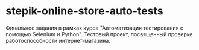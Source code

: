 # stepik-online-store-auto-tests
Финальное задания в рамках курса "Автоматизация тестирования с помощью Selenium и Python". Тестовый проект, посвященный проверке работоспособности интернет-магазина.
